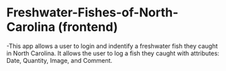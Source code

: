 # Freshwater-Fishes-of-North-Carolina (frontend)

-This app allows a user to login and indentify a freshwater fish they caught in North Carolina. It allows the user to log a fish they caught with attributes: Date, Quantity, Image, and Comment.

